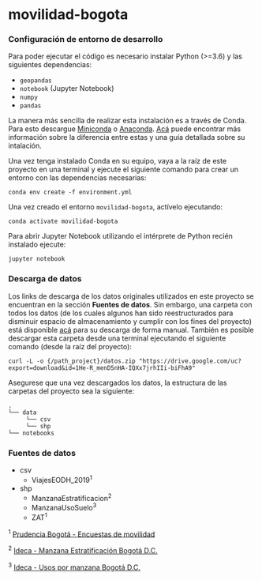 # movilidad-bogota


### Configuración de entorno de desarrollo
Para poder ejecutar el código es necesario instalar Python (>=3.6) y las siguientes dependencias:
* `geopandas`
* `notebook` (Jupyter Notebook)
* `numpy`
* `pandas`

La manera más sencilla de realizar esta instalación es a través de Conda. Para esto descargue [Miniconda][1] o [Anaconda][2]. [Acá][3] puede encontrar más información sobre la diferencia entre estas y una guía detallada sobre su intalación.

Una vez tenga instalado Conda en su equipo, vaya a la raíz de este proyecto en una terminal y ejecute el siguiente comando para crear un entorno con las dependencias necesarias:

```
conda env create -f environment.yml
```

Una vez creado el entorno `movilidad-bogota`, actívelo ejecutando:

```
conda activate movilidad-bogota
```

Para abrir Jupyter Notebook utilizando el intérprete de Python recién instalado ejecute:

```
jupyter notebook
```

### Descarga de datos
Los links de descarga de los datos originales utilizados en este proyecto se encuentran en la sección **Fuentes de datos**. Sin embargo, una carpeta con todos los datos (de los cuales algunos han sido reestructurados para disminuir espacio de almacenamiento y cumplir con los fines del proyecto) está disponible [acá][3] para su descarga de forma manual. También es posible descargar esta carpeta desde una terminal ejecutando el siguiente comando (desde la raíz del proyecto):

```
curl -L -o {/path_project}/datos.zip "https://drive.google.com/uc?export=download&id=1He-R_menD5nHA-IQXx7jrhIIi-biFhA9"
```

Asegurese que una vez descargados los datos, la estructura de las carpetas del proyecto sea la siguiente:

```
.
└── data
     └── csv
     └── shp
└── notebooks
```

### Fuentes de datos
* csv
    - ViajesEODH_2019<sup>1</sup>
* shp
    - ManzanaEstratificacion<sup>2</sup>
    - ManzanaUsoSuelo<sup>3</sup>
    - ZAT<sup>1</sup>


<sup>1</sup> [Prudencia Bogotá - Encuestas de movilidad][5]

<sup>2</sup> [Ideca - Manzana Estratificación Bogotá D.C.][6]

<sup>3</sup> [Ideca - Usos por manzana Bogotá D.C.][7]




[1]: https://docs.conda.io/en/latest/miniconda.html
[2]: https://www.anaconda.com/products/individual
[3]: https://docs.conda.io/projects/conda/en/latest/user-guide/install/download.html
[4]: https://drive.google.com/open?id=1QLCakladzBUmSZAg6qA5UQ9u8e0pjRiz
[5]: https://www.simur.gov.co/portal-simur/datos-del-sector/encuestas-de-movilidad/
[6]: https://www.ideca.gov.co/recursos/mapas/manzana-estratificacion-bogota-dc
[7]: https://www.ideca.gov.co/recursos/mapas/usos-por-manzana-bogota-dc
